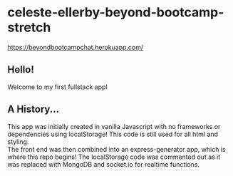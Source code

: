 # celeste-ellerby-beyond-bootcamp-stretch  
https://beyondbootcampchat.herokuapp.com/
## Hello! 
Welcome to my first fullstack app!
## A History...
This app was initially created in vanilla Javascript with no frameworks or dependencies using localStorage! This code is still used for all html and styling.  
The front end was then combined into an express-generator app, which is where this repo begins! The localStorage code was commented out as it was replaced with MongoDB and socket.io for realtime functions.  
